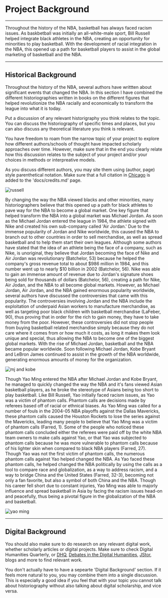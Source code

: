 # Project Background

---

Throughout the history of the NBA, basketball has always faced racism issues. As baskbetball was initially an all-white-male sport, Bill Russell helped integrate black athletes in the NBA, creating an opportunity for minorities to play basketball. With the development of racial integration in the NBA, this opened up a path for basketball players to assist in the global marketing of basketball and the NBA.

---

## Historical Background

Throughout the history of the NBA, several authors have writtten about significant events that changed the NBA. In this section I have combined the different historiographies written in books on the different figures that helped revolutionize the NBA racially and economically to transform the league into what it is today.

Put a discussion of any relevant historigraphy you think relates to the topic. You can discuss the historiography of specific times and places, but you can also discuss any theoretical literature you think is relevant.

You have freedom to roam from the narrow topic of your project to explore how different authors/schools of thought have impacted scholarly approaches over time. However, make sure that in the end you clearly relate how this discussion relates to the subject of your project and/or your choices in methods or interpreative models.

As you discuss different authors, you may site them using (author, page) style parenthetical notation. Make sure that a full citation in [Chicago](http://chicagomanualofstyle.org) is added to the 'docs/credits.md' page.


![russell](https://i.cdn.turner.com/nba/nba/.element/media/2.0/teamsites/celtics/media/legends-russell-970x442.jpg)

By changing the way the NBA viewed blacks and other minorities, many historiographers believe that this opened up a path for black athletes to pave way for the NBA to become a global market. One key figure that helped transform the NBA into a global market was Michael Jordan. As soon as the Michael Jordan entered the league in 1984, the athlete signed with Nike and created his own sub-company called 'Air Jordan.' Due to the immense popularity of Jordan and Nike worldwide, this caused the NBA to branch out to other countries in order to sell merchandise, as well as spread basketball and to help them start their own leagues. Although some authors have stated that the idea of an athlete being the face of a company, such as Nike, is unoriginal, they believe that Jordan becoming the face of Nike and Air Jordan was revolutionary (Batchelor, 53) because he helped the company's gross revenue total to about $986 million in 1984, and this number went up to nearly $10 billion in 2002 (Batchelor, 56). Nike was able to gain an immense amount of revenue due to Jordan's signature shoes being sold for thousands of dollars (Batchelor, 56), creating a path for Nike, Air Jodan, and the NBA to all become global markets. However, as Michael Jordan, Air Jordan, and the NBA gained enormous popularity worldwide, several authors have discussed the controversies that came with this popularity. The controversies involving Jordan and the NBA include the exploitation of underpaid Asian workers to manufacture merchandise, as well as targeting poor black children with basketball merchandise (LaFeber, 90), thus proving that in order for the rich to gain money, they have to take money from the poor. However, these controversies did not stop people from buying basketball related merchandise simply because they do not care where it comes from or how much it costs, as long it makes them look unique and special, thus allowing the NBA to become one of the biggest global markets. With the rise of Michael Jordan, basketball and the NBA became popular worldwide. Soon following Michael Jordan, Kobe Bryant and LeBron James continued to assist in the growth of the NBA worldwide, generating enormous amounts of money for the organization.

![mj and kobe](https://www.walldevil.com/wallpapers/w09/nba-basketball-kobe-bryant-kobe-chicago-chicago-bulls-scottie-pippen-michael-michael-jordan-los-angeles-los-angeles-lakers-bulls.jpg)

Though Yao Ming entered the NBA after Michael Jordan and Kobe Bryant, he managed to quickly changed the way the NBA and it's fans viewed Asian basketball players, as he broke the stereotype of Asians being too short to play basketball. Like Bill Russell, Yao initially faced racism issues, as Yao was a victim of phantom calls. Phantom calls are decisions made by referees based off of racial or ethnical biases. As Yao Ming was called for a number of fouls in the 2004-05 NBA playoffs against the Dallas Mavericks, these phantom calls caused the Houston Rockets to lose the series against the Mavericks, leading many people to believe that Yao Ming was a victim of phantom calls (Farred, 1). Some of the people who noticed these phantom calls concluded either the referees were paid off by the white NBA team owners to make calls against Yao, or that Yao was subjected to phantom calls because he was more vulnerable to phantom calls because of his lighter skin when compared to black NBA players (Farred, 27). Though Yao was not the first victim of phantom calls, the numerous phantom calls against Yao helped changed the NBA. As Yao faced these phantom calls, he helped changed the NBA politically by using the calls as a tool to compare race and globalization, as a way to address racism, and a way to bridge China and the United States (Farred, 32-3), becoming not only a fan favorite, but also a symbol of both China and the NBA. Though his career fell short due to constant injuries, Yao Ming was able to majorly influence and spread basketball in Asia by facing the racism issues head-on and peacefully, thus being a pivotal figure in the globalization of the NBA and basketball.

![yao ming](https://usatftw.files.wordpress.com/2014/10/c01-shaq-23.jpg?w=1000&h=600&crop=1)

---

## Digital Background

You should also make sure to do research on any relevant digital work, whether scholarly articles or digital projects. Make sure to check Digital Humanities Quarterly, or [DHQ](http://www.digitalhumanities.org/dhq/), [Debates in the Digital Humanities](http://dhdebates.gc.cuny.edu/), [JStor](https://jstor.org), blogs and more to find relevant work.

You don't actually have to have a sepearte 'Digital Background' section. If it feels more natural to you, you may combine them into a single discussion. This is especially a good idea if you feel that with your topic you cannot talk about historiography without also talking about digital scholarship, and vice versa.
